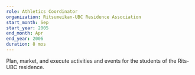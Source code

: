 ```yaml
---
role: Athletics Coordinator
organization: Ritsumeikan-UBC Residence Association
start_month: Sep
start_year: 2005
end_month: Apr
end_year: 2006
duration: 8 mos
---
```

Plan, market, and execute activities and events for the students of the Rits-UBC residence.
